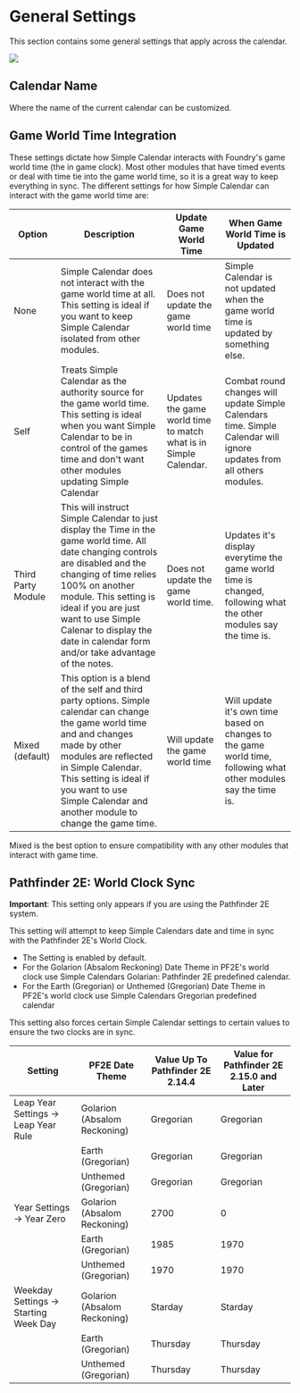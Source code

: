 # General Settings

This section contains some general settings that apply across the calendar.

![](media://calendar-general-settings.png)

## Calendar Name

Where the name of the current calendar can be customized.

## Game World Time Integration

These settings dictate how Simple Calendar interacts with Foundry's game world time (the in game clock). Most other modules that have timed events or deal with time tie into the game world time, so it is a great way to keep everything in sync. The different settings for how Simple Calendar can interact with the game world time are:

| Option             | Description                                                                                                                                                                                                                                                                                                                   | Update Game World Time                                           | When Game World Time is Updated                                                                                      |
|--------------------|-------------------------------------------------------------------------------------------------------------------------------------------------------------------------------------------------------------------------------------------------------------------------------------------------------------------------------|------------------------------------------------------------------|----------------------------------------------------------------------------------------------------------------------|
| None               | Simple Calendar does not interact with the game world time at all. This setting is ideal if you want to keep Simple Calendar isolated from other modules.                                                                                                                                                                     | Does not update the game world time                              | Simple Calendar is not updated when the game world time is updated by something else.                                |
| Self               | Treats Simple Calendar as the authority source for the game world time. This setting is ideal when you want Simple Calendar to be in control of the games time and don't want other modules updating Simple Calendar                                                                                                          | Updates the game world time to match what is in Simple Calendar. | Combat round changes will update Simple Calendars time. Simple Calendar will ignore updates from all others modules. |
| Third Party Module | This will instruct Simple Calendar to just display the Time in the game world time. All date changing controls are disabled and the changing of time relies 100% on another module. This setting is ideal if you are just want to use Simple Calenar to display the date in calendar form and/or take advantage of the notes. | Does not update the game world time.                             | Updates it's display everytime the game world time is changed, following what the other modules say the time is.     |
| Mixed (default)    | This option is a blend of the self and third party options. Simple calendar can change the game world time and and changes made by other modules are reflected in Simple Calendar. This setting is ideal if you want to use Simple Calendar and another module to change the game time.                                       | Will update the game world time                                  | Will update it's own time based on changes to the game world time, following what other modules say the time is.     |

Mixed is the best option to ensure compatibility with any other modules that interact with game time.


## Pathfinder 2E: World Clock Sync

**Important**: This setting only appears if you are using the Pathfinder 2E system.

This setting will attempt to keep Simple Calendars date and time in sync with the Pathfinder 2E's World Clock.

- The Setting is enabled by default.
- For the Golarion (Absalom Reckoning) Date Theme in PF2E's world clock use Simple Calendars Golarian: Pathfinder 2E predefined calendar.
- For the Earth (Gregorian) or Unthemed (Gregorian) Date Theme in PF2E's world clock use Simple Calendars Gregorian predefined calendar

This setting also forces certain Simple Calendar settings to certain values to ensure the two clocks are in sync.

| Setting                               | PF2E Date Theme              | Value Up To Pathfinder 2E 2.14.4 | Value for Pathfinder 2E 2.15.0 and Later |
|---------------------------------------|------------------------------|----------------------------------|------------------------------------------|
| Leap Year Settings -> Leap Year Rule  | Golarion (Absalom Reckoning) | Gregorian                        | Gregorian                                |
| &nbsp;                                | Earth (Gregorian)            | Gregorian                        | Gregorian                                |
| &nbsp;                                | Unthemed (Gregorian)         | Gregorian                        | Gregorian                                |
| Year Settings -> Year Zero            | Golarion (Absalom Reckoning) | 2700                             | 0                                        |
| &nbsp;                                | Earth (Gregorian)            | 1985                             | 1970                                     |
| &nbsp;                                | Unthemed (Gregorian)         | 1970                             | 1970                                     |
| Weekday Settings -> Starting Week Day | Golarion (Absalom Reckoning) | Starday                          | Starday                                  |
| &nbsp;                                | Earth (Gregorian)            | Thursday                         | Thursday                                 |
| &nbsp;                                | Unthemed (Gregorian)         | Thursday                         | Thursday                                 |
